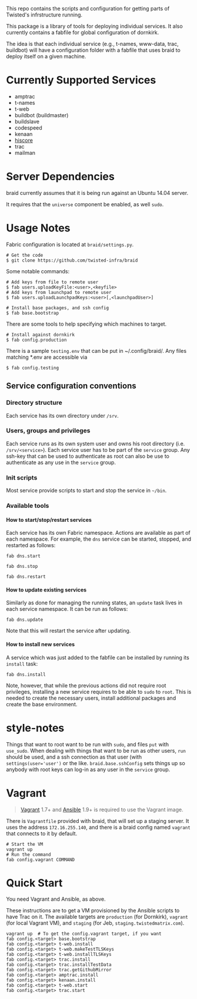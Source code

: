 This repo contains the scripts and configuration for getting parts of Twisted's infrstructure running.

This package is a library of tools for deploying individual services.
It also currently contains a fabfile for global configuration of dornkirk.

The idea is that each individual service (e.g., t-names, www-data, trac,
buildbot) will have a configuration folder with a fabfile that uses braid to
deploy itself on a given machine.


Currently Supported Services
============================

- amptrac
- t-names
- t-web
- buildbot (buildmaster)
- buildslave
- codespeed
- kenaan
- [hiscore](svn.twistedmatrix.com:infra/twisted-highscore)
- trac
- mailman


Server Dependencies
===================

braid currently assumes that it is being run against an Ubuntu 14.04 server.

It requires that the `universe` component be enabled, as well `sudo`.

Usage Notes
===========

Fabric configuration is located at `braid/settings.py`.

```shell
# Get the code
$ git clone https://github.com/twisted-infra/braid
```

Some notable commands:

```shell
# Add keys from file to remote user
$ fab users.uploadKeyFile:<user>,<keyfile>
# Add keys from launchpad to remote user
$ fab users.uploadLaunchpadKeys:<user>[,<launchpadUser>]
```

```shell
# Install base packages, and ssh config
$ fab base.bootstrap
```

There are some tools to help specifying which machines to target.

```shell
# Install against dornkirk
$ fab config.production
```

There is a sample `testing.env` that can be put in ~/.config/braid/.
Any files matching *.env are accessible via
```shell
$ fab config.testing
```


Service configuration conventions
--------------------------------

### Directory structure ###

Each service has its own directory under `/srv`.

### Users, groups and privileges ###

Each service runs as its own system user and owns his root directory (i.e.  `/srv/<service>`).
Each service user has to be part of the `service` group.
Any ssh-key that can be used to authenticate as root can also be use to authenticate as any use in the `service` group.

### Init scripts ###
Most service provide scripts to start and stop the service in `~/bin`.

### Available tools ###

#### How to start/stop/restart services ####

Each service has its own Fabric namespace. Actions are available as part of each namespace. For example, the `dns` service can be started, stopped,  and restarted as follows:

```shell
fab dns.start
```

```shell
fab dns.stop
```

```shell
fab dns.restart
```

#### How to update existing services ####

Similarly as done for managing the running states, an `update` task lives in each service namespace. It can be run as follows:

```shell
fab dns.update
```

Note that this will restart the service after updating.

#### How to install new services ####

A service which was just added to the fabfile can be installed by running its `install` task:

```shell
fab dns.install
```

Note, however, that while the previous actions did not require root privileges, installing a new service requires to be able to `sudo` to `root`.
This is needed to create the necessary users, install additional packages and create the base environment.


style-notes
===========

Things that want to root want to be run with `sudo`, and files `put` with `use_sudo`.
When dealing with things that want to be run as other users, `run` should be
used, and a ssh connection as that user (with `settings(user='user')` or the like.
`braid.base.sshConfig` sets things up so anybody with root keys can log-in as any user in the `service` group.


Vagrant
=======

> [Vagrant](https://www.vagrantup.com/) 1.7+ and [Ansible](http://docs.ansible.com/) 1.9+ is required to use the Vagrant image.

There is `Vagrantfile` provided with braid, that will set up a staging server.
It uses the address `172.16.255.140`, and there is a braid config named `vagrant` that connects to it by default.

```shell
# Start the VM
vagrant up
# Run the command
fab config.vagrant COMMAND
```

Quick Start
===========

You need Vagrant and Ansible, as above.

These instructions are to get a VM provisioned by the Ansible scripts to have Trac on it. The available targets are `production` (for Dornkirk), `vagrant` (for local Vagrant VM), and `staging` (for Jeb, `staging.twistedmatrix.com`).

```shell
vagrant up  # To get the config.vagrant target, if you want
fab config.<target> base.bootstrap
fab config.<target> t-web.install
fab config.<target> t-web.makeTestTLSKeys
fab config.<target> t-web.installTLSKeys
fab config.<target> trac.install
fab config.<target> trac.installTestData
fab config.<target> trac.getGithubMirror
fab config.<target> amptrac.install
fab config.<target> kenaan.install
fab config.<target> t-web.start
fab config.<target> trac.start
```
